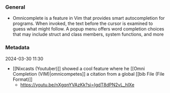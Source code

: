 ### General
- Omnicomplete is a feature in Vim that provides smart autocompletion for programs. When invoked, the text before the cursor is examined to guess what might follow. A popup menu offers word completion choices that may include struct and class members, system functions, and more

### Metadata
2024-03-30 11:30
- [[Nixcasts (Youtuber)]] showed a cool feature where he [[Omni Completion (VIM)|omnicompetes]] a citation from a global [[bib File (File Format)]]
	- https://youtu.be/nXgqnYVAzKk?si=IgdT8dPN2vL_hlXe